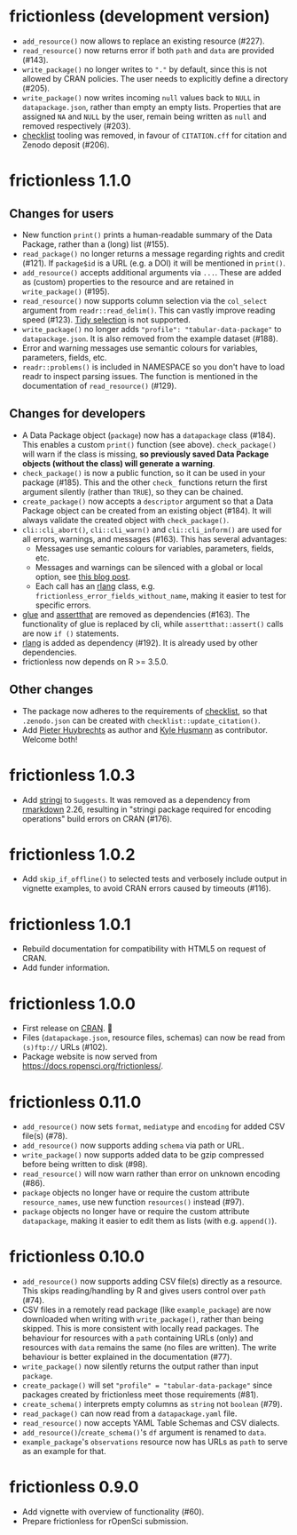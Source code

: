 # frictionless (development version)

* `add_resource()` now allows to replace an existing resource (#227).
* `read_resource()` now returns error if both `path` and `data` are provided (#143).
* `write_package()` no longer writes to `"."` by default, since this is not allowed by CRAN policies. The user needs to explicitly define a directory (#205).
* `write_package()` now writes incoming `null` values back to `NULL` in `datapackage.json`, rather than empty an empty lists. Properties that are assigned `NA` and `NULL` by the user, remain being written as `null` and removed respectively (#203).
* [checklist](https://github.com/inbo/checklist) tooling was removed, in favour of `CITATION.cff` for citation and Zenodo deposit (#206).

# frictionless 1.1.0

## Changes for users

* New function `print()` prints a human-readable summary of the Data Package, rather than a (long) list (#155).
* `read_package()` no longer returns a message regarding rights and credit (#121). If `package$id` is a URL (e.g. a DOI) it will be mentioned in `print()`.
* `add_resource()` accepts additional arguments via `...`. These are added as (custom) properties to the resource and are retained in `write_package()` (#195).
* `read_resource()` now supports column selection via the `col_select` argument from `readr::read_delim()`. This can vastly improve reading speed (#123). [Tidy selection](https://dplyr.tidyverse.org/reference/dplyr_tidy_select.html) is not supported.
* `write_package()` no longer adds `"profile": "tabular-data-package"` to `datapackage.json`. It is also removed from the example dataset (#188).
* Error and warning messages use semantic colours for variables, parameters, fields, etc.
* `readr::problems()` is included in NAMESPACE so you don't have to load readr to inspect parsing issues. The function is mentioned in the documentation of `read_resource()` (#129).

## Changes for developers

* A Data Package object (`package`) now has a `datapackage` class (#184). This enables a custom `print()` function (see above). `check_package()` will warn if the class is missing, **so previously saved Data Package objects (without the class) will generate a warning**.
* `check_package()` is now a public function, so it can be used in your package (#185). This and the other `check_` functions return the first argument silently (rather than `TRUE`), so they can be chained.
* `create_package()` now accepts a `descriptor` argument so that a Data Package object can be created from an existing object (#184). It will always validate the created object with `check_package()`.
* `cli::cli_abort()`, `cli::cli_warn()` and `cli::cli_inform()` are used for all errors, warnings, and messages (#163). This has several advantages:
  * Messages use semantic colours for variables, parameters, fields, etc.
  * Messages and warnings can be silenced with a global or local option, see [this blog post](https://ropensci.org/blog/2024/02/06/verbosity-control-packages/).
  * Each call has an [rlang](https://cran.r-project.org/package=rlang) class, e.g. `frictionless_error_fields_without_name`, making it easier to test for specific errors.
* [glue](https://cran.r-project.org/package=glue) and [assertthat](https://cran.r-project.org/package=assertthat) are removed as dependencies (#163). The functionality of glue is replaced by cli, while `assertthat::assert()` calls are now `if ()` statements.
* [rlang](https://cran.r-project.org/package=rlang) is added as dependency (#192). It is already used by other dependencies.
* frictionless now depends on R >= 3.5.0.

## Other changes

* The package now adheres to the requirements of [checklist](https://github.com/inbo/checklist), so that `.zenodo.json` can be created with `checklist::update_citation()`.
* Add [Pieter Huybrechts](https://orcid.org/0000-0002-6658-6062) as author and [Kyle Husmann](https://orcid.org/0000-0001-9875-8976) as contributor. Welcome both!

# frictionless 1.0.3

* Add [stringi](https://cran.r-project.org/package=stringi) to `Suggests`. It was removed as a dependency from [rmarkdown](https://cran.r-project.org/package=rmarkdown) 2.26, resulting in "stringi package required for encoding operations" build errors on CRAN (#176).

# frictionless 1.0.2

* Add `skip_if_offline()` to selected tests and verbosely include output in vignette examples, to avoid CRAN errors caused by timeouts (#116).

# frictionless 1.0.1

* Rebuild documentation for compatibility with HTML5 on request of CRAN.
* Add funder information.

# frictionless 1.0.0

* First release on [CRAN](https://cran.r-project.org/package=frictionless). 🎉
* Files (`datapackage.json`, resource files, schemas) can now be read from `(s)ftp://` URLs (#102).
* Package website is now served from <https://docs.ropensci.org/frictionless/>.

# frictionless 0.11.0

* `add_resource()` now sets `format`, `mediatype` and `encoding` for added CSV file(s) (#78).
* `add_resource()` now supports adding `schema` via path or URL.
* `write_package()` now supports added data to be gzip compressed before being written to disk (#98).
* `read_resource()` will now warn rather than error on unknown encoding (#86).
* `package` objects no longer have or require the custom attribute `resource_names`, use new function `resources()` instead (#97).
* `package` objects no longer have or require the custom attribute `datapackage`, making it easier to edit them as lists (with e.g. `append()`).

# frictionless 0.10.0

* `add_resource()` now supports adding CSV file(s) directly as a resource. This skips reading/handling by R and gives users control over `path` (#74).
* CSV files in a remotely read package (like `example_package`) are now downloaded when writing with `write_package()`, rather than being skipped. This is more consistent with locally read packages. The behaviour for resources with a `path` containing URLs (only) and resources with `data` remains the same (no files are written). The write behaviour is better explained in the documentation (#77).
* `write_package()` now silently returns the output rather than input `package`.
* `create_package()` will set `"profile" = "tabular-data-package"` since packages created by frictionless meet those requirements (#81).
* `create_schema()` interprets empty columns as `string` not `boolean` (#79).
* `read_package()` can now read from a `datapackage.yaml` file.
* `read_resource()` now accepts YAML Table Schemas and CSV dialects.
* `add_resource()`/`create_schema()`'s `df` argument is renamed to `data`.
* `example_package`'s `observations` resource now has URLs as `path` to serve as an example for that.

# frictionless 0.9.0

* Add vignette with overview of functionality (#60).
* Prepare frictionless for rOpenSci submission.
